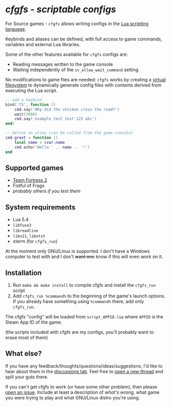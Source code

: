 # *cfgfs - scriptable configs*

<!-- marketing speech -->

For Source games - `cfgfs` allows writing configs in the
[Lua scripting language].

Keybinds and aliases can be defined, with full access to game commands,
variables and external Lua libraries.

Some of the other features available for `cfgfs` configs are:

- Reading messages written to the game console
- Waiting independently of the `sv_allow_wait_command` setting

No modifications to game files are needed: `cfgfs` works by creating a
[virtual filesystem] to dynamically generate config files with contents derived
from executing the Lua script.

[Lua scripting language]: https://www.lua.org/
[virtual filesystem]: https://en.wikipedia.org/wiki/Filesystem_in_Userspace

```lua
-- add a keybind
bind('f5', function ()
	cmd.say('Why did the chicken cross the road?')
	wait(2000)
	cmd.say('example test test 123 abc')
end)

-- define an alias (can be called from the game console)
cmd.greet = function ()
	local name = cvar.name
	cmd.echo('Hello ' .. name .. '!')
end
```

## Supported games

- [Team Fortress 2](https://arch-img.b4k.co/vg/1607779368100.png)
- Fistful of Frags
- *probably others if you test them*

## System requirements

- Lua 5.4
- `libfuse3`
- `libreadline`
- `libx11`, `libxtst`
- xterm (for `cfgfs_run`)

At the moment only GNU/Linux is supported. I don't have a Windows computer to
test with and I don't <del>want one</del> know if this will even work on it.

## Installation

1. Run `make && make install` to compile cfgfs and install the `cfgfs_run`
   script
2. Add `cfgfs_run %command%` to the beginning of the game's launch options.  
   If you already have something using `%command%` there, add only `cfgfs_run`.

The cfgfs "config" will be loaded from `script_APPID.lua` where `APPID` is the
Steam App ID of the game.

(the scripts included with cfgfs are my configs, you'll probably want to erase
most of them)

## What else?

If you have any feedback/thoughts/questions/ideas/suggestions, I'd like to hear
about them in the [discussions tab]. Feel free to [open a new thread] and spill
your guts there.

[discussions tab]: https://github.com/huglovefan/cfgfs/discussions
[open a new thread]: https://github.com/huglovefan/cfgfs/discussions/new

If you can't get cfgfs to work (or have some other problem), then please
[open an issue]. Include at least a description of *what's wrong*, what game you
were trying to play and what GNU/Linux distro you're using.

[open an issue]: https://github.com/huglovefan/cfgfs/issues/new
